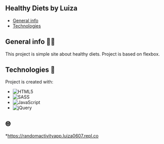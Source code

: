 ## Healthy Diets by Luiza
* [General info](#general-info)
* [Technologies](#technologies)


## General info 🧑‍💻
This project is simple site about healthy diets. Project is based on flexbox.
	
## Technologies 🔧
Project is created with:
* ![HTML5](https://img.shields.io/badge/html5-%23E34F26.svg?style=for-the-badge&logo=html5&logoColor=white)
* ![SASS](https://img.shields.io/badge/SASS-hotpink.svg?style=for-the-badge&logo=SASS&logoColor=white)
* ![JavaScript](https://img.shields.io/badge/javascript-%23323330.svg?style=for-the-badge&logo=javascript&logoColor=%23F7DF1E)
* ![jQuery](https://img.shields.io/badge/jquery-%230769AD.svg?style=for-the-badge&logo=jquery&logoColor=white) 

## 🌐
*https://randomactivityapp.luiza0607.repl.co
